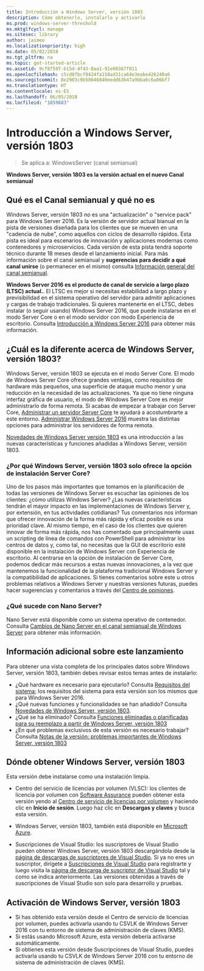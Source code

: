 ```yaml
---
title: Introducción a Windows Server, versión 1803
description: Cómo obtenerlo, instalarlo y activarlo
ms.prod: windows-server-threshold
ms.mktglfcycl: manage
ms.sitesec: library
author: jaimeo
ms.localizationpriority: high
ms.date: 05/02/2018
ms.tgt_pltfrm: na
ms.topic: get-started-article
ms.assetid: 9cf87597-b15d-4f43-8aa1-91e60367f011
ms.openlocfilehash: c5cd8fbcf8424fa158ad31ca64e3eabe426240a6
ms.sourcegitcommit: 8e2903c9b58646840eedd63b47a9bba6c6a06bf7
ms.translationtype: HT
ms.contentlocale: es-ES
ms.lasthandoff: 06/05/2018
ms.locfileid: "1859883"
---
```

# <a name="introducing-windows-server-version-1803"></a>Introducción a Windows Server, versión 1803

>Se aplica a: WindowsServer (canal semianual)

**Windows Server, versión 1803 es la versión actual en el nuevo Canal semianual**


## <a name="what-the-semi-annual-channel-is--and-isnt"></a>Qué es el Canal semianual y qué no es
Windows Server, versión 1803 *no* es una "actualización" o "service pack" para Windows Server 2016. Es la versión de servidor actual bianual en la pista de versiones diseñada para los clientes que se mueven en una "cadencia de nube", como aquellos con ciclos de desarrollo rápidos. Esta pista es ideal para escenarios de innovación y aplicaciones modernas como contenedores y microservicios. Cada versión de esta pista tendrá soporte técnico durante 18 meses desde el lanzamiento inicial. Para más información sobre el canal semianual y **sugerencias para decidir a qué canal unirse** (o permanecer en el mismo) consulta [Información general del canal semianual](semi-annual-channel-overview.md).


**Windows Server 2016 es el producto de canal de servicio a largo plazo (LTSC) actual.**. El LTSC es mejor si necesitas estabilidad a largo plazo y previsibilidad en el sistema operativo del servidor para admitir aplicaciones y cargas de trabajo tradicionales. Si quieres mantenerte en el LTSC, debes instalar (o seguir usando) Windows Server 2016, que puede instalarse en el modo Server Core o en el modo servidor con modo Experiencia de escritorio. Consulta [Introducción a Windows Server 2016](https://docs.microsoft.com/windows-server/get-started/server-basics) para obtener más información.


## <a name="whats-different-about-windows-server-version-1803"></a>¿Cuál es la diferente acerca de Windows Server, versión 1803?

Windows Server, versión 1803 se ejecuta en el modo Server Core. El modo de Windows Server Core ofrece grandes ventajas, como requisitos de hardware más pequeños, una superficie de ataque mucho menor y una reducción en la necesidad de las actualizaciones. Ya que no tiene ninguna interfaz gráfica de usuario, el modo de Windows Server Core es mejor administrarlo de forma remota. Si acabas de empezar a trabajar con Server Core, [Administrar un servidor Server Core](../administration/server-core/server-core-manage.md) te ayudará a acostumbrarte a este entorno. [Administrar Windows Server 2016](../administration/manage-windows-server.md) muestra las distintas opciones para administrar los servidores de forma remota.

[Novedades de Windows Server versión 1803](whats-new-in-windows-server-1803.md) es una introducción a las nuevas características y funciones añadidas a Windows Server, versión 1803.

### <a name="why-does-windows-server-version-1803-offer-only-the-server-core-installation-option"></a>¿Por qué Windows Server, versión 1803 solo ofrece la opción de instalación Server Core?
Uno de los pasos más importantes que tomamos en la planificación de todas las versiones de Windows Server es escuchar las opiniones de los clientes: ¿cómo utilizas Windows Server? ¿Las nuevas características tendrán el mayor impacto en las implementaciones de Windows Server y, por extensión, en tus actividades cotidianas? Tus comentarios nos informan que ofrecer innovación de la forma más rápida y eficaz posible es una prioridad clave. Al mismo tiempo, en el caso de los clientes que quieren innovar de forma más rápida, nos has comentado que principalmente usas un scripting de línea de comandos con PowerShell para administrar los centros de datos y, como tal, no necesitas que la GUI de escritorio esté disponible en la instalación de Windows Server con Experiencia de escritorio. Al centrarse en la opción de instalación de Server Core, podemos dedicar más recursos a estas nuevas innovaciones, a la vez que mantenemos la funcionalidad de la plataforma tradicional Windows Server y la compatibilidad de aplicaciones. Si tienes comentarios sobre este u otros problemas relativos a Windows Server y nuestras versiones futuras, puedes hacer sugerencias y comentarios a través del [Centro de opiniones](https://support.microsoft.com/help/4021566/windows-10-send-feedback-to-microsoft-with-feedback-hub-app).


### <a name="what-about-nano-server"></a>¿Qué sucede con Nano Server?
Nano Server está disponible como un sistema operativo de contenedor. Consulta [Cambios de Nano Server en el canal semianual de Windows Server](nano-in-semi-annual-channel.md) para obtener más información.

## <a name="additional-information-about-this-release"></a>Información adicional sobre este lanzamiento
Para obtener una vista completa de los principales datos sobre Windows Server, versión 1803, también debes revisar estos temas antes de instalarlo:

- ¿Qué hardware es necesario para ejecutarlo? Consulta [Requisitos del sistema](system-requirements.md); los requisitos del sistema para esta versión son los mismos que para Windows Server 2016.
- ¿Qué nuevas funciones y funcionalidades se han añadido? Consulta [Novedades de Windows Server, versión 1803](whats-new-in-windows-server-1803.md).
- ¿Qué se ha eliminado? Consulta [Funciones eliminadas o planificadas para su reemplazo a partir de Windows Server, versión 1803](windows-server-1803-removed-features.md)
- ¿En qué problemas exclusivos de esta versión es necesario trabajar? Consulta [Notas de la versión: problemas importantes de Windows Server, versión 1803](server-1803-release-notes.md)


## <a name="where-to-obtain-windows-server-version-1803"></a>Dónde obtener Windows Server, versión 1803

Esta versión debe instalarse como una instalación limpia.

- Centro del servicio de licencias por volumen (VLSC): los clientes de licencia por volumen con [Software Assurance](https://www.microsoft.com/en-us/licensing/licensing-programs/software-assurance-default.aspx) pueden obtener esta versión yendo al [Centro de servicio de licencias por volumen](https://www.microsoft.com/Licensing/servicecenter/default.aspx) y haciendo clic en **Inicio de sesión**. Luego haz clic en **Descargas y claves** y busca esta versión. 

- Windows Server, versión 1803, también está disponible en [Microsoft Azure](https://azuremarketplace.microsoft.com/en-us/marketplace/apps/Microsoft.WindowsServer?tab=Overview).

- Suscripciones de Visual Studio: los suscriptores de Visual Studio pueden obtener Windows Server, versión 1803 descargándola desde la [página de descargas de suscriptores de Visual Studio](https://my.visualstudio.com/downloads?pid=2347). Si ya no eres un suscriptor, dirígete a [Suscripciones de Visual Studio](https://www.visualstudio.com/subscriptions/) para registrarte y luego visita la [página de descarga de suscriptor de Visual Studio](https://my.visualstudio.com/downloads?pid=2347) tal y como se indica anteriormente. Las versiones obtenidas a través de suscripciones de Visual Studio son solo para desarrollo y pruebas.




## <a name="activating-windows-server-version-1803"></a>Activación de Windows Server, versión 1803

- Si has obtenido esta versión desde el Centro de servicio de licencias por volumen, puedes activarla usando tu CSVLK de Windows Server 2016 con tu entorno de sistema de administración de claves (KMS).
- Si estás usando Microsoft Azure, esta versión debería activarse automáticamente.
- Si obtienes esta versión desde Suscripciones de Visual Studio, puedes activarla usando tu CSVLK de Windows Server 2016 con tu entorno de sistema de administración de claves (KMS). 